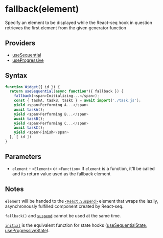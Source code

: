# fallback(element)

Specify an element to be displayed while the React-seq hook in question retrieves the first element from the
given generator function

## Providers

* [useSequential](useSequential.md)
* [useProgressive](useProgressive.md)

## Syntax

```js
function Widget({ id }) {
  return useSequential(async function*({ fallback }) {
    fallback(<span>Initializing...</span>);
    const { taskA, taskB, taskC } = await import('./task.js');
    yield <span>Performing A...</span>
    await taskA();
    yield <span>Performing B...</span>
    await taskB();
    yield <span>Performing C...</span>
    await taskC();
    yield <span>Finish</span>
  }, [ id ])
}
```

## Parameters

* `element` - `<Element>` or `<Function>` If `element` is a function, it'll be called and its return value used as
the fallback element

## Notes

`element` will be handed to the [`<React.Suspend>`](https://reactjs.org/docs/react-api.html#suspense) element that
wraps the lazily, asynchronously fulfilled component created by React-seq.

`fallback()` and [`suspend`](suspend.md) cannot be used at the same time.

[`initial`](./initial.md) is the equivalent function for state hooks ([useSequentialState](useSequentialState.md),
[useProgressiveState](useProgressiveState.md)).
